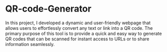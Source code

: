 # QR-code-Generator
In this project, I developed a dynamic and user-friendly webpage that allows users to effortlessly convert any text or link into a QR code. The primary purpose of this tool is to provide a quick and easy way to generate QR codes that can be scanned for instant access to URLs or to share information seamlessly. 
